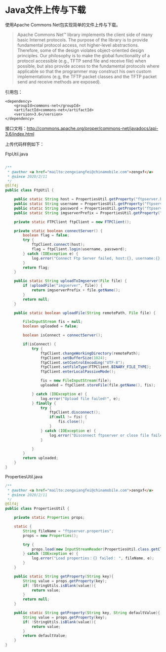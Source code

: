 # Java文件上传与下载

使用Apache Commons Net包实现简单的文件上传与下载。

> Apache Commons Net™ library implements the client side of many basic Internet protocols. The purpose of the library is to provide fundamental protocol access, not higher-level abstractions. Therefore, some of the design violates object-oriented design principles. Our philosophy is to make the global functionality of a protocol accessible (e.g., TFTP send file and receive file) when possible, but also provide access to the fundamental protocols where applicable so that the programmer may construct his own custom implementations (e.g, the TFTP packet classes and the TFTP packet send and receive methods are exposed).

引用包：

```
<dependency>
	<groupId>commons-net</groupId>
	<artifactId>commons-net</artifactId>
	<version>3.6</version>
</dependency>
```



接口文档：http://commons.apache.org/proper/commons-net/javadocs/api-3.6/index.html



上传代码样例如下：

FtpUtil.java

```java

/**
 * @author <a href="mailto:zengxiangfei@chinamobile.com">zengxf</a>
 * @since 2020/2/11
 */
@Slf4j
public class FtpUtil {

    public static String host = PropertiesUtil.getProperty("ftpserver.host");
    public static String username = PropertiesUtil.getProperty("ftpserver.username");
    public static String password = PropertiesUtil.getProperty("ftpserver.password");
    public static String imgserverPrefix = PropertiesUtil.getProperty("ftpserver.imgserver.prefix");

    private static FTPClient ftpClient = new FTPClient();

    private static boolean connectServer() {
        boolean flag = false;
        try {
            ftpClient.connect(host);
            flag = ftpClient.login(username, password);
        } catch (IOException e) {
            log.error("Connect Ftp Server failed, host:{}, username:{}, password:{}", host, username, password, e);
        }
        return flag;
    }

    public static String uploadToImgserver(File file) {
        if (uploadFile("imgserver", file)) {
            return imgserverPrefix + file.getName();
        }
        return null;
    }

    public static boolean uploadFile(String remotePath, File file) {

        FileInputStream fis = null;
        boolean uploaded = false;

        boolean isConnect = connectServer();

        if(isConnect) {
            try {
                ftpClient.changeWorkingDirectory(remotePath);
                ftpClient.setBufferSize(1024);
                ftpClient.setControlEncoding("UTF-8");
                ftpClient.setFileType(FTPClient.BINARY_FILE_TYPE);
                ftpClient.enterLocalPassiveMode();

                fis = new FileInputStream(file);
                uploaded = ftpClient.storeFile(file.getName(), fis);

            } catch (IOException e) {
                log.error("Upload file failed!", e);
            } finally {
                try {
                    ftpClient.disconnect();
                    if(null != fis) {
                        fis.close();
                    }
                } catch (IOException e) {
                    log.error("Disconnect ftpserver or close file failed!", e);
                }

            }
        }
        return uploaded;
    }
}

```

PropertiesUtil.java

```java
/**
 * @author <a href="mailto:zengxiangfei@chinamobile.com">zengxf</a>
 * @since 2020/2/11
 */
@Slf4j
public class PropertiesUtil {

    private static Properties props;

    static {
        String fileName = "ftpserver.properties";
        props = new Properties();

        try {
            props.load(new InputStreamReader(PropertiesUtil.class.getClassLoader().getResourceAsStream(fileName), "UTF-8"));
        } catch (IOException e) {
            log.error("Load properties：{} failed： ", fileName, e);
        }
    }

    public static String getProperty(String key){
        String value = props.getProperty(key);
        if( !StringUtils.isBlank(value)){
            return value;
        }
        return null;
    }

    public static String getProperty(String key, String defaultValue){
        String value = props.getProperty(key);
        if( !StringUtils.isBlank(value)){
            return value;
        }
        return defaultValue;
    }
}

```

